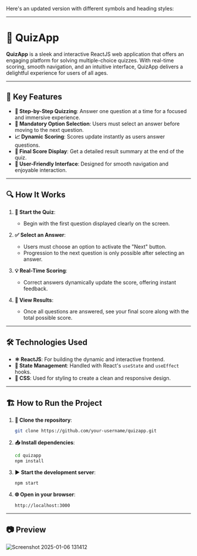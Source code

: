 Here's an updated version with different symbols and heading styles:  

---

# 🧠 **QuizApp**  

**QuizApp** is a sleek and interactive ReactJS web application that offers an engaging platform for solving multiple-choice quizzes. With real-time scoring, smooth navigation, and an intuitive interface, QuizApp delivers a delightful experience for users of all ages.  

---

## 🌟 **Key Features**  

- **📝 Step-by-Step Quizzing**: Answer one question at a time for a focused and immersive experience.  
- **🚦 Mandatory Option Selection**: Users must select an answer before moving to the next question.  
- **📈 Dynamic Scoring**: Scores update instantly as users answer questions.  
- **🏁 Final Score Display**: Get a detailed result summary at the end of the quiz.  
- **🎨 User-Friendly Interface**: Designed for smooth navigation and enjoyable interaction.  

---

## 🔍 **How It Works**  

1. **📖 Start the Quiz**:  
   - Begin with the first question displayed clearly on the screen.  

2. **✅ Select an Answer**:  
   - Users must choose an option to activate the "Next" button.  
   - Progression to the next question is only possible after selecting an answer.  

3. **💡 Real-Time Scoring**:  
   - Correct answers dynamically update the score, offering instant feedback.  

4. **🎯 View Results**:  
   - Once all questions are answered, see your final score along with the total possible score.  

---

## 🛠 **Technologies Used**  

- **⚛ ReactJS**: For building the dynamic and interactive frontend.  
- **📌 State Management**: Handled with React's `useState` and `useEffect` hooks.  
- **🎨 CSS**: Used for styling to create a clean and responsive design.  

---

## 🏗 **How to Run the Project**  

1. **📂 Clone the repository**:  
   ```bash  
   git clone https://github.com/your-username/quizapp.git  
   ```  

2. **📥 Install dependencies**:  
   ```bash  
   cd quizapp  
   npm install  
   ```  

3. **▶ Start the development server**:  
   ```bash  
   npm start  
   ```  

4. **🌐 Open in your browser**:  
   ```  
   http://localhost:3000  
   ```  

---

## 📷 **Preview**  
![Screenshot 2025-01-06 131412](https://github.com/user-attachments/assets/bd68f15c-1319-4015-9ba1-7477611544e3)

